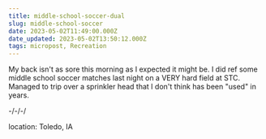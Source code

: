 ```yaml
---
title: middle-school-soccer-dual
slug: middle-school-soccer
date: 2023-05-02T11:49:00.000Z
date_updated: 2023-05-02T13:50:12.000Z
tags: micropost, Recreation
---
```


My back isn't as sore this morning as I expected it might be.  I did ref some middle school soccer matches last night on a VERY hard field at STC.  Managed to trip over a sprinkler head that I don't think has been "used" in years.

-/-/-/

location: Toledo, IA
